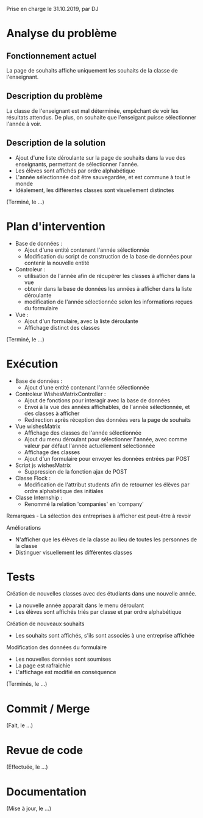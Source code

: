 Prise en charge le 31.10.2019, par DJ

# Analyse du problème

## Fonctionnement actuel

La page de souhaits affiche uniquement les souhaits de la classe de l'enseignant.

## Description du problème

La classe de l'enseignant est mal déterminée, empêchant de voir les résultats attendus.
De plus, on souhaite que l'enseigant puisse sélectionner l'année à voir.

## Description de la solution

- Ajout d'une liste déroulante sur la page de souhaits dans la vue des enseignants, 
permettant de sélectionner l'année.
- Les élèves sont affichés par ordre alphabétique
- L'année sélectionnée doit être sauvegardée, et est commune à tout le monde
- Idéalement, les différentes classes sont visuellement distinctes

(Terminé, le ...)

# Plan d'intervention

- Base de données :
    - Ajout d'une entité contenant l'année sélectionnée
    - Modification du script de construction de la base de données pour contenir la nouvelle entité
- Controleur :
    - utilisation de l'année afin de récupérer les classes à afficher dans la vue
    - obtenir dans la base de données les années à afficher dans la liste déroulante
    - modification de l'année sélectionnée selon les informations reçues du formulaire
- Vue :
    - Ajout d'un formulaire, avec la liste déroulante
    - Affichage distinct des classes

(Terminé, le ...)

# Exécution

- Base de données :
    - Ajout d'une entité contenant l'année sélectionnée
- Controleur WishesMatrixController :
    - Ajout de fonctions pour interagir avec la base de données
    - Envoi à la vue des années affichables, de l'année sélectionnée, et des classes à afficher
    - Redirection après réception des données vers la page de souhaits
- Vue wishesMatrix
    - Affichage des classes de l'année sélectionnée
    - Ajout du menu déroulant pour sélectionner l'année, avec comme valeur par défaut l'année actuellement sélectionnée
    - Affichage des classes
    - Ajout d'un formulaire pour envoyer les données entrées par POST
- Script js wishesMatrix
    - Suppression de la fonction ajax de POST
- Classe Flock :
    - Modification de l'attribut students afin de retourner les élèves par ordre alphabétique des initiales
- Classe Internship :
    - Renommé la relation 'companies' en 'company'

Remarques 
    - La sélection des entreprises à afficher est peut-être à revoir

Améliorations
 - N'afficher que les élèves de la classe au lieu de toutes les personnes de la classe
 - Distinguer visuellement les différentes classes


# Tests
Création de nouvelles classes avec des étudiants dans une nouvelle année.
- La nouvelle année apparait dans le menu déroulant
- Les élèves sont affichés triés par classe et par ordre alphabétique

Création de nouveaux souhaits
- Les souhaits sont affichés, s'ils sont associés à une entreprise affichée

Modification des données du formulaire
- Les nouvelles données sont soumises
- La page est rafraichie
- L'affichage est modifié en conséquence

(Terminés, le ...)

# Commit / Merge

(Fait, le ...)

# Revue de code

(Effectuée, le ...)

# Documentation

(Mise à jour, le ...)